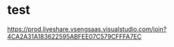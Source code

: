 # test


https://prod.liveshare.vsengsaas.visualstudio.com/join?4CA2A31A183622595ABFEE07C579CFFFA7EC
